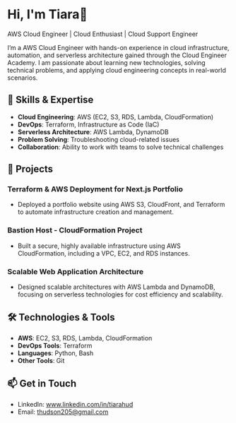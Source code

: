 
# Hi, I'm Tiara👋

AWS Cloud Engineer | Cloud Enthusiast | Cloud Support Engineer

I’m a AWS Cloud Engineer with hands-on experience in cloud infrastructure, automation, and serverless architecture gained through the Cloud Engineer Academy. I am passionate about learning new technologies, solving technical problems, and applying cloud engineering concepts in real-world scenarios.

## 🌟 Skills & Expertise
- **Cloud Engineering**: AWS (EC2, S3, RDS, Lambda, CloudFormation)
- **DevOps**: Terraform, Infrastructure as Code (IaC)
- **Serverless Architecture**: AWS Lambda, DynamoDB
- **Problem Solving**: Troubleshooting cloud-related issues
- **Collaboration**: Ability to work with teams to solve technical challenges

## 🚀 Projects
### **Terraform & AWS Deployment for Next.js Portfolio**
- Deployed a portfolio website using AWS S3, CloudFront, and Terraform to automate infrastructure creation and management.

### **Bastion Host - CloudFormation Project**
- Built a secure, highly available infrastructure using AWS CloudFormation, including a VPC, EC2, and RDS instances.

### **Scalable Web Application Architecture**
- Designed scalable architectures with AWS Lambda and DynamoDB, focusing on serverless technologies for cost efficiency and scalability.

## 🛠 Technologies & Tools
- **AWS**: EC2, S3, RDS, Lambda, CloudFormation
- **DevOps Tools**: Terraform
- **Languages**: Python, Bash
- **Other Tools**: Git

## 📫 Get in Touch
- LinkedIn: www.linkedin.com/in/tiarahud
- Email: thudson205@gmail.com


